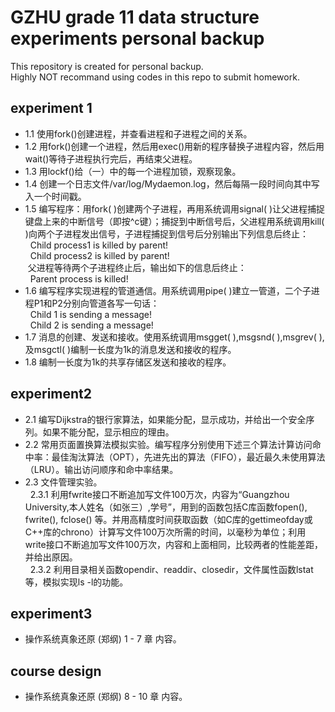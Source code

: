 GZHU grade 11 data structure experiments personal backup  
====
This repository is created for personal backup.  
Highly NOT recommand using codes in this repo to submit homework.  

experiment 1  
---
* 1.1 使用fork()创建进程，并查看进程和子进程之间的关系。
* 1.2 用fork()创建一个进程，然后用exec()用新的程序替换子进程内容，然后用wait()等待子进程执行完后，再结束父进程。
* 1.3 用lockf()给（一）中的每一个进程加锁，观察现象。
* 1.4 创建一个日志文件/var/log/Mydaemon.log，然后每隔一段时间向其中写入一个时间戳。
* 1.5 编写程序：用fork( )创建两个子进程，再用系统调用signal( )让父进程捕捉键盘上来的中断信号（即按^c键）；捕捉到中断信号后，父进程用系统调用kill( )向两个子进程发出信号，子进程捕捉到信号后分别输出下列信息后终止：  
&nbsp;&nbsp;Child process1 is killed by parent!  
&nbsp;&nbsp;Child process2 is killed by parent!  
&nbsp;父进程等待两个子进程终止后，输出如下的信息后终止：  
&nbsp;&nbsp;Parent process is killed!  
* 1.6 编写程序实现进程的管道通信。用系统调用pipe( )建立一管道，二个子进程P1和P2分别向管道各写一句话：  
&nbsp;&nbsp;Child 1 is sending a message!  
&nbsp;&nbsp;Child 2 is sending a message!
* 1.7 消息的创建、发送和接收。使用系统调用msgget( ),msgsnd( ),msgrev( ),及msgctl( )编制一长度为1k的消息发送和接收的程序。
* 1.8 编制一长度为1k的共享存储区发送和接收的程序。

experiment2
---
* 2.1 编写Dijkstra的银行家算法，如果能分配，显示成功，并给出一个安全序列。如果不能分配，显示相应的理由。
* 2.2 常用页面置换算法模拟实验。编写程序分别使用下述三个算法计算访问命中率：最佳淘汰算法（OPT），先进先出的算法（FIFO），最近最久未使用算法（LRU）。输出访问顺序和命中率结果。
* 2.3 文件管理实验。  
&nbsp;&nbsp;2.3.1 利用fwrite接口不断追加写文件100万次，内容为“Guangzhou University,本人姓名（如张三）,学号”，用到的函数包括C库函数fopen(), fwrite(), fclose() 等。并用高精度时间获取函数（如C库的gettimeofday或C++库的chrono）计算写文件100万次所需的时间，以毫秒为单位；利用write接口不断追加写文件100万次，内容和上面相同，比较两者的性能差距，并给出原因。  
&nbsp;&nbsp;2.3.2 利用目录相关函数opendir、readdir、closedir，文件属性函数lstat等，模拟实现ls -l的功能。  

experiment3  
---
* 操作系统真象还原 (郑纲)  1 - 7 章 内容。  

course design  
---
* 操作系统真象还原 (郑纲)  8 - 10 章 内容。  
